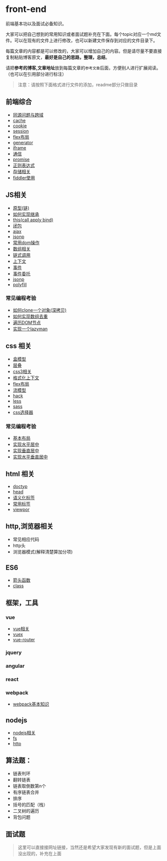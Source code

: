 # front-end
前端基本功以及面试必备知识。

大家可以把自己想到的常用知识或者面试题补充在下面。每个topic对应一个md文件。可以在现有的文件上进行修改，也可以新建文件保存到对应的文件目录下。

每篇文章的内容都是可以修改的，大家可以增加自己的内容。但是请尽量不要直接复制粘贴博客原文，**最好是自己的思路，整理，总结**。

请把**参考的博客,文章地址**放到每篇文章的`参考文章`后面，方便别人进行扩展阅读。（也可以在引用部分进行标注）

> 注意：请按照下面格式进行文件的添加，readme部分只做目录

## 前端综合
- [同源问题与跨域](/about_js/sameorigin.md)
- [cache](/overall/cache.md)
- [cookie](/overall/cookie.md)
- [session](/overall/session.md)
- [flex布局](/overall/flex.md)
- [generator](/overall/generator.md)
- [iframe](/overall/iframe.md)
- [通信](/overall/message.md)
- [promise](/overall/promise.md)
- [正则表达式](/overall/regex.md)
- [存储相关](/overall/storage.md)
- [fiddler使用](/overall/fiddler.md)

## JS相关

- [原型(链)](/about_js/prototype.md)
- [如何实现继承](about_js/extend.md)
- [this(call apply bind)](about_js/this.md)
- [闭包](/about_js/closure.md)
- [ajax](/about_js/ajax.md)
- [jsonp](about_js/jsonp.md)
- [常用dom操作](about_js/dom.md)
- [数组相关](/about_js/array.md)
- [链式调用](/about_js/chain.md)
- [上下文](/about_js/context.md)
- [事件](/about_js/event.md)
- [事件委托](/about_js/delegation.md)
- [jsonp](/about_js/jsonp.md)
- [polyfill](/about_js/polyfill.md)

### 常见编程考验
- [如何clone一个对象(深拷贝)](about_js/clone.md)
- [如何实现数组去重](about_js/duplication.md)
- [遍历DOM节点](about_js/traverse.md)
- [实现一个lazyman](about_js/lazyman.md)

## css 相关
- [盒模型](/about_css/box.md)
- [层叠](/about_css/cascade.md)
- [css3相关](/about_css/css3.md)
- [格式化上下文](/about_css/fc.md)
- [flex布局](/about_css/flex.md)
- [流模型](/about_css/flow.md)
- [hack](/about_css/hack.md)
- [less](/about_css/less.md)
- [sass](/about_css/sass.md)
- [css选择器](/about_css/selector.md)

### 常见编程考验
- [基本布局](/about_css/layout.md)
- [实现水平居中](/about_css/center.md)
- [实现垂直居中](/about_css/vcenter.md)
- [实现水平垂直居中](/about_css/hvcenter.md)

## html 相关
- [doctyp](/about_html/doctype.md)
- [head](/about_html/head.md)
- [语义化标签](/about_html/semantic.md)
- [常用标签](/about_html/tags.md)
- [viewpor](/about_html/viewport.md)

## http,浏览器相关
- 常见相应代码
- http头
- 浏览器模式(解释清楚算加分项)

## ES6
- [箭头函数](/es6/arrow.md)
- [class](/es6/class.md)

## 框架，工具
### vue
- [vue相关](/framework/vue/vue.md)
- [vuex](/framework/vue/vuex.md)
- [vue-router](/framework/vue/vue_router.md)
### jquery

### angular 

### react 

### webpack
- [webpack基本知识](/framework/webpack.md)


## nodejs
- [nodejs相关](/framework/nodejs/nodejs.md)
- [fs](/framework/nodejs/fs.md)
- [http](/framework/nodejs/http.md)


## 算法题：

- 链表判环
- 翻转链表
- 链表取倒数第n个
- 有序链表合并
- 排序
- 括号的匹配（栈）
- 二叉树的遍历
- 背包问题


## 面试题
> 这里可以直接接网址链接，当然还是希望大家发现有新的面试题，但是上面没出现的，补充在上面

